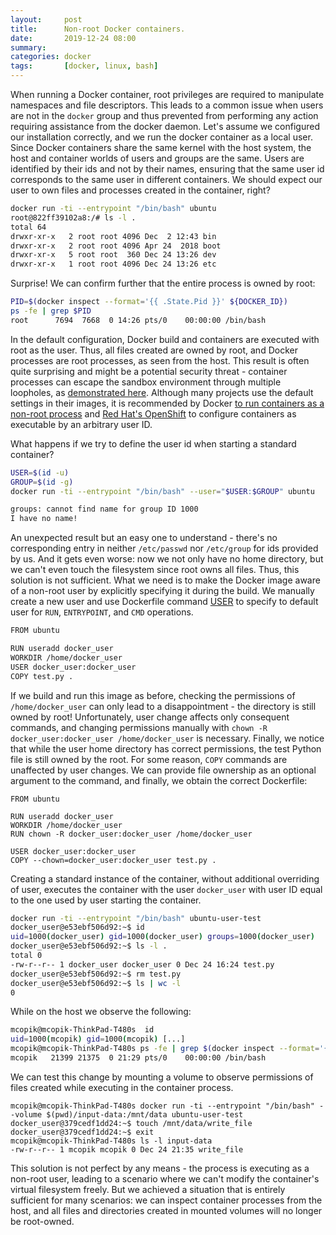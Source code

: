 ```yaml
---
layout:     post
title:      Non-root Docker containers.
date:       2019-12-24 08:00
summary:    
categories: docker
tags:       [docker, linux, bash]
---
```


When running a Docker container, root privileges are required to manipulate
namespaces and file descriptors. This leads to a common issue when users are
not in the `docker` group and thus prevented from performing any action requiring
assistance from the docker daemon. Let's assume we configured our installation
correctly, and we run the docker container as a local user.
Since Docker containers share the same kernel with the host system, the host and container
worlds of users and groups are the same. Users are identified by their ids and
not by their names, ensuring that the same user id corresponds to the same user
in different containers. We should expect our user to own files and processes
created in the container, right? 

```bash
docker run -ti --entrypoint "/bin/bash" ubuntu
root@822ff39102a8:/# ls -l .
total 64
drwxr-xr-x   2 root root 4096 Dec  2 12:43 bin
drwxr-xr-x   2 root root 4096 Apr 24  2018 boot
drwxr-xr-x   5 root root  360 Dec 24 13:26 dev
drwxr-xr-x   1 root root 4096 Dec 24 13:26 etc
```

Surprise! We can confirm further that the entire process is owned by root:

```bash
PID=$(docker inspect --format='{{ .State.Pid }}' ${DOCKER_ID})
ps -fe | grep $PID
root      7694  7668  0 14:26 pts/0    00:00:00 /bin/bash
```

In the default configuration, Docker build and containers are executed
with root as the user. Thus, all files created are owned by root, and Docker processes are root
processes, as seen from the host. This result is often quite surprising and might be a potential
security threat - container processes can escape the sandbox environment through
multiple loopholes, as [demonstrated here](https://blog.dragonsector.pl/2019/02/cve-2019-5736-escape-from-docker-and.html?m=1).
Although many projects use the default settings in their images, it is recommended
by Docker [to run containers as a non-root process](https://docs.docker.com/develop/develop-images/dockerfile_best-practices/#user)
and [Red Hat's OpenShift](https://access.redhat.com/documentation/en-us/openshift_container_platform/3.11/html/creating_images/creating-images-guidelines)
to configure containers as executable by an arbitrary user ID.


What happens if we try to define the user id when starting a standard container?
```bash
USER=$(id -u)
GROUP=$(id -g)
docker run -ti --entrypoint "/bin/bash" --user="$USER:$GROUP" ubuntu

groups: cannot find name for group ID 1000
I have no name!
```

An unexpected result but an easy one to understand - there's no corresponding
entry in neither `/etc/passwd` nor `/etc/group` for ids provided by us.
And it gets even worse: now we not only have no home directory, but we can't even touch the filesystem
since root owns all files.
Thus, this solution is not sufficient. What we need is to make the Docker image aware
of a non-root user by explicitly specifying it during the build. We manually
create a new user and use Dockerfile command [USER](https://docs.docker.com/engine/reference/builder/#user)
to specify to default user for `RUN`, `ENTRYPOINT`, and `CMD` operations.

```bash
FROM ubuntu

RUN useradd docker_user
WORKDIR /home/docker_user
USER docker_user:docker_user
COPY test.py .
```

If we build and run this image as before, checking the permissions of `/home/docker_user`
can only lead to a disappointment - the directory is still owned by root! Unfortunately,
user change affects only consequent commands, and changing permissions
manually with `chown -R docker_user:docker_user /home/docker_user` is necessary.
Finally, we notice that while the user home directory has correct permissions,
the test Python file is still owned by the root. For some reason, `COPY` commands
are unaffected by user changes. We can provide file ownership as an optional argument
to the command, and finally, we obtain the correct Dockerfile:

```
FROM ubuntu

RUN useradd docker_user
WORKDIR /home/docker_user
RUN chown -R docker_user:docker_user /home/docker_user

USER docker_user:docker_user
COPY --chown=docker_user:docker_user test.py .
```

Creating a standard instance of the container, without additional overriding of
user, executes the container with the user `docker_user` with user ID equal to
the one used by user starting the container.

```bash
docker run -ti --entrypoint "/bin/bash" ubuntu-user-test
docker_user@e53ebf506d92:~$ id
uid=1000(docker_user) gid=1000(docker_user) groups=1000(docker_user) 
docker_user@e53ebf506d92:~$ ls -l . 
total 0
-rw-r--r-- 1 docker_user docker_user 0 Dec 24 16:24 test.py
docker_user@e53ebf506d92:~$ rm test.py
docker_user@e53ebf506d92:~$ ls | wc -l
0
```

While on the host we observe the following:

```bash
mcopik@mcopik-ThinkPad-T480s  id
uid=1000(mcopik) gid=1000(mcopik) [...]
mcopik@mcopik-ThinkPad-T480s ps -fe | grep $(docker inspect --format='{{ .State.Pid }}' e53)
mcopik   21399 21375  0 21:29 pts/0    00:00:00 /bin/bash
```

We can test this change by mounting a volume to observe permissions of files
created while executing in the container process.

```console
mcopik@mcopik-ThinkPad-T480s docker run -ti --entrypoint "/bin/bash" --volume $(pwd)/input-data:/mnt/data ubuntu-user-test
docker_user@379cedf1dd24:~$ touch /mnt/data/write_file
docker_user@379cedf1dd24:~$ exit
mcopik@mcopik-ThinkPad-T480s ls -l input-data
-rw-r--r-- 1 mcopik mcopik 0 Dec 24 21:35 write_file
```

This solution is not perfect by any means - the process is executing as a non-root
user, leading to a scenario where we can't modify the container's virtual filesystem
freely. But we achieved a situation that is entirely sufficient for many scenarios: we can
inspect container processes from the host, and all files and directories created 
in mounted volumes will no longer be root-owned.

